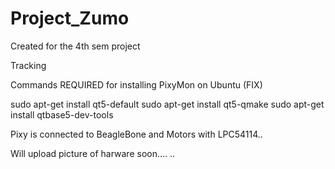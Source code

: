 # Project_Zumo
Created for the 4th sem project

Tracking

Commands REQUIRED for installing PixyMon on Ubuntu (FIX)

sudo apt-get install qt5-default
sudo apt-get install qt5-qmake
sudo apt-get install qtbase5-dev-tools


Pixy is connected to BeagleBone and Motors with LPC54114..

Will upload picture of harware soon....
..
